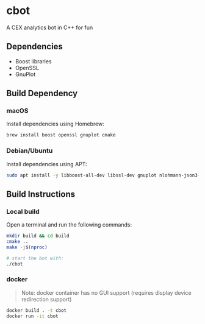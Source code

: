 # cbot

A CEX analytics bot in C++ for fun

## Dependencies

- Boost libraries
- OpenSSL
- GnuPlot

## Build Dependency

### macOS
Install dependencies using Homebrew:
```sh
brew install boost openssl gnuplot cmake
```

### Debian/Ubuntu

Install dependencies using APT:

```sh
sudo apt install -y libboost-all-dev libssl-dev gnuplot nlohmann-json3-dev build-essential cmake
```

## Build Instructions

### Local build

Open a terminal and run the following commands:

```sh
mkdir build && cd build
cmake ..
make -j$(nproc)

# start the bot with:
./cbot
```

### docker
> Note: docker container has no GUI support (requires display device redirection support)
```sh
docker build . -t cbot
docker run -it cbot
```

